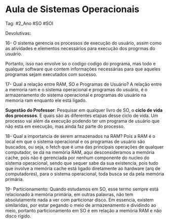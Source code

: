 # Aula de Sistemas Operacionais

Tag: #2_Ano #SO #SOI

Devolutivas:

16- O sistema gerencia os processos de execução do usuário, assim como as atividades e elementos necessários para execução dos progrmas do usuário.

Portanto, isso nao envolve so o codigo codigo do programa, mas todo e qualquer software que contem informações necessárias para que aqueles programas sejam executados com sucesso.

17- Qual a relação entre RAM, SO e Programas de Usuário? A relação entre a memoria ram e o sistema operacional e programas do usuário, é o armazenamento do sistema operacional e programas do usuário na memoria ram enquanto ele está ligado.

**Sugestão do Professor**: Pesquisar em qualquer livro de SO, o **ciclo de vida dos processos**. E quais são as diferentes etapas desse ciclo de vida. Um processo vai além da execução podendo ter um programa de usuário que não esta em execução, mas ainda faz parte do processo.

18- Qual a importancia de serem armazenados na RAM? Pois a RAM é o local em que o sistema operacional e os programas de usuário são buscados, ou seja, o fetch que é uma das principais operações de qualquer computador, se dá na memória RAM, aqui desconsideramos a memória cache, pois não é gerenciada por nenhum componente do nucleo do sistema operacional, sendo que sequer sabe da sua existencia, pois tudo que involve a memória cache está ligado diretamente ao hardware (arq de computadores), para o sistema operacional, toda busca se da pela memória primária.

19- Particionamento: Quando estudamos em SO, esse termo sempre está relacionado à memória primária, em outras palavras, não tem absolutamente nada a ver com particionar disco. Em essencia, existem similaridas, por estar pegando o meio de armazenamento e dividindo ao meio, portanto particionamento em SO é em relação a memória RAM e não disco rígido.
